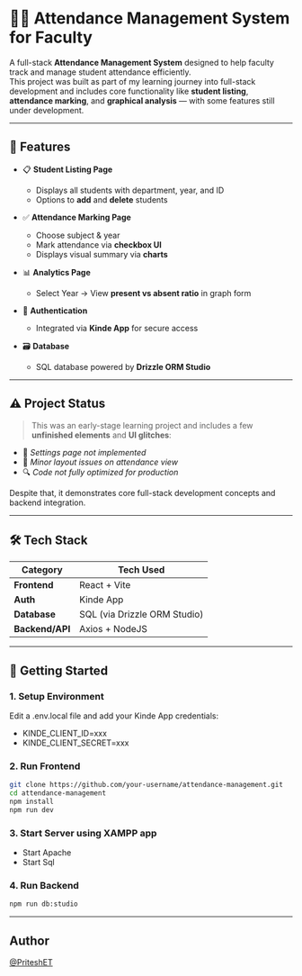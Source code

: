 # 🧑‍🏫 Attendance Management System for Faculty

A full-stack **Attendance Management System** designed to help faculty track and manage student attendance efficiently.  
This project was built as part of my learning journey into full-stack development and includes core functionality like **student listing**, **attendance marking**, and **graphical analysis** — with some features still under development.


---

## 🚀 Features

- 📋 **Student Listing Page**  
  - Displays all students with department, year, and ID
  - Options to **add** and **delete** students

- ✅ **Attendance Marking Page**  
  - Choose subject & year
  - Mark attendance via **checkbox UI**
  - Displays visual summary via **charts**

- 📊 **Analytics Page**  
  - Select Year → View **present vs absent ratio** in graph form

- 🔐 **Authentication**  
  - Integrated via **Kinde App** for secure access

- 🗃️ **Database**  
  - SQL database powered by **Drizzle ORM Studio**

---

## ⚠️ Project Status

> This was an early-stage learning project and includes a few **unfinished elements** and **UI glitches**:
- 🚧 *Settings page not implemented*
- 🧪 *Minor layout issues on attendance view*
- 🔍 *Code not fully optimized for production*

Despite that, it demonstrates core full-stack development concepts and backend integration.

---

## 🛠️ Tech Stack

| Category         | Tech Used                                     |
|------------------|-----------------------------------------------|
| **Frontend**     | React + Vite                                  |
| **Auth**         | Kinde App                                     |
| **Database**     | SQL (via Drizzle ORM Studio)                  |
| **Backend/API**  | Axios + NodeJS                                |


---


## 🧪 Getting Started

### 1. Setup Environment
Edit a .env.local file and add your Kinde App credentials:

- KINDE_CLIENT_ID=xxx
- KINDE_CLIENT_SECRET=xxx

### 2. Run Frontend
```bash
git clone https://github.com/your-username/attendance-management.git
cd attendance-management
npm install
npm run dev
```

### 3. Start Server using XAMPP app

- Start Apache
- Start Sql


### 4. Run Backend
```bash
npm run db:studio
```

---

## Author

[@PriteshET](https://github.com/PriteshET)
